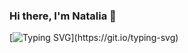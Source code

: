 ### Hi there, I'm Natalia 👋
[![Typing SVG](https://readme-typing-svg.herokuapp.com?size=24&width=600&lines=Welcome+To+my+Github+Profile..)](https://git.io/typing-svg)

<!--
**Maslenat/maslenat** is a ✨ _special_ ✨ repository because its `README.md` (this file) appears on your GitHub profile.

Here are some ideas to get you started:

- 🔭 I’m currently working on ...
- 🌱 I’m currently learning ...
- 👯 I’m looking to collaborate on ...
- 🤔 I’m looking for help with ...
- 💬 Ask me about ...
- 📫 How to reach me: ...
- 😄 Pronouns: ...
- ⚡ Fun fact: ...
-->
